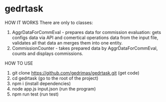 # gedrtask

HOW IT WORKS
There are only to classes:
1. AggrDataForCommEval - prepares data for commission evaluation: gets configs data via API and comertical operations data from the input file, validates all that data an merges them into one entity.
2. CommissionCounter - takes prepared data by AggrDataForCommEval, counts and displays commissions. 

HOW TO USE
1. git clone https://github.com/gedrimas/gedrtask.git (get code)
2. cd gedrtask (go to the root of the project)
3. npm i (install dependencies)
4. node app.js input.json (run the program)
5. npm run test (run test)
